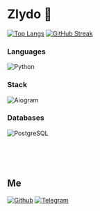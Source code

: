 <h1>Zlydo 👀</h1>

[![Top Langs](https://github-readme-stats.vercel.app/api?username=zlyd00&show_icons=true&icon_color=ffffff&theme=dark)](https://github.com/zlyd00) [![GitHub Streak](https://github-readme-streak-stats.herokuapp.com?user=zlyd00&theme=dark&card_width=485&background=151515&stroke=FFFFFF&fire=FFFFFF&ring=444444&currStreakNum=9F9F9F&currStreakLabel=FFFFFF)](https://git.io/streak-stats)


### Languages
![Python](https://img.shields.io/badge/-python-000000?style=for-the-badge&logo=python)

### Stack
![Aiogram](https://img.shields.io/badge/-aiogram-000000?style=for-the-badge&logo=telegram)

### Databases
![PostgreSQL](https://img.shields.io/badge/-postgresql-000000?style=for-the-badge&logo=postgresql)

<br />
<br />
<br />

## Me
[![Github](https://img.shields.io/badge/-GitHub-000000?style=for-the-badge&logo=GitHub)](https://github.com/zlyd00)
[![Telegram](https://img.shields.io/badge/-Telegram-000000?style=for-the-badge&logo=Telegram)](https://t.me/zlydo)
